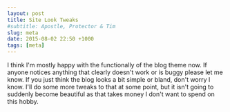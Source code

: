 ```yaml
---
layout: post
title: Site Look Tweaks
#subtitle: Apostle, Protector & Tim
slug: meta
date: 2015-08-02 22:50 +1000
tags: [meta]
---
```


I think I'm mostly happy with the functionally of the blog theme now. If anyone
notices anything that clearly doesn't work or is buggy please let me know. If 
you just think the blog looks a bit simple or bland, don't worry I know. I'll 
do some more tweaks to that at some point, but it isn't going to suddenly 
become beautiful as that takes money I don't want to spend on this hobby.
